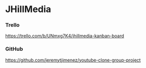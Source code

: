 # JHillMedia

### Trello

https://trello.com/b/UNmxg7K4/jhillmedia-kanban-board

### GitHub

https://github.com/jeremytjimenez/youtube-clone-group-project
